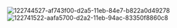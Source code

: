 ![122744527-af743f00-d2a5-11eb-84e7-b822a0d49278](https://github.com/MohamedAEleanany/BMI-Calculator/assets/116359570/e3892248-2dfd-423b-97c6-46f298c98cdd) ![122741522-aafa5700-d2a2-11eb-94ac-83350f8860c8](https://github.com/MohamedAEleanany/BMI-Calculator/assets/116359570/d3e9ef5c-3655-4f8a-a4e7-ba87e64f1abe)

